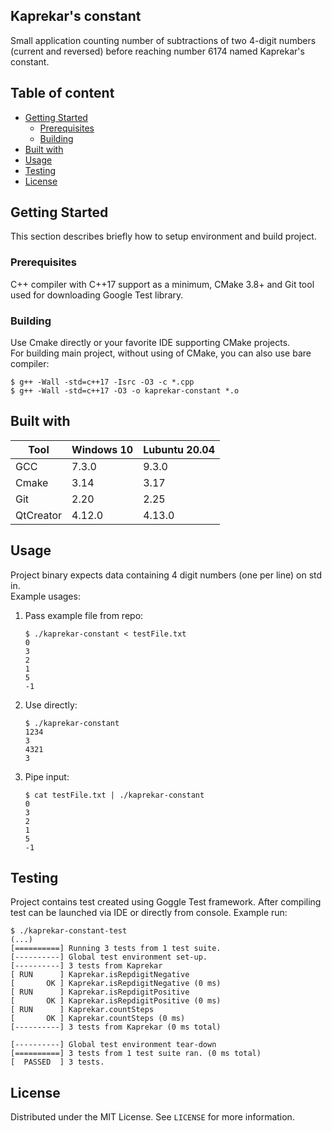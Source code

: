 ## Kaprekar's constant
Small application counting number of subtractions of two 4-digit numbers (current and reversed) before reaching number 6174 named Kaprekar's constant.

## Table of content
- [Getting Started](#getting-started)
  * [Prerequisites](#prerequisites)
  * [Building](#building)
- [Built with](#built-with)
- [Usage](#usage)
- [Testing](#testing)
- [License](#license)

## Getting Started
This section describes briefly how to setup environment and build project.

### Prerequisites
C++ compiler with C++17 support as a minimum, CMake 3.8+ and Git tool used for downloading Google Test library.

### Building
Use Cmake directly or your favorite IDE supporting CMake projects.  
For building main project, without using of CMake, you can also use bare compiler:
```shell
$ g++ -Wall -std=c++17 -Isrc -O3 -c *.cpp
$ g++ -Wall -std=c++17 -O3 -o kaprekar-constant *.o
```

## Built with
| Tool |  Windows 10 | Lubuntu 20.04 |
| --- | --- | --- |
| GCC | 7.3.0 | 9.3.0 |
| Cmake | 3.14 | 3.17 |
| Git | 2.20 | 2.25 |
| QtCreator | 4.12.0 | 4.13.0 |

## Usage
Project binary expects data containing 4 digit numbers (one per line) on std in.  
Example usages:  
1. Pass example file from repo:
    ```shell
    $ ./kaprekar-constant < testFile.txt
    0
    3
    2
    1
    5
    -1
    ```
2. Use directly:
    ```shell
    $ ./kaprekar-constant
    1234
    3
    4321
    3
    ```
3. Pipe input:
    ```shell
    $ cat testFile.txt | ./kaprekar-constant
    0
    3
    2
    1
    5
    -1
    ```
## Testing
Project contains test created using Goggle Test framework. After compiling test can be launched via IDE or directly from console. Example run:
```
$ ./kaprekar-constant-test
(...)
[==========] Running 3 tests from 1 test suite.
[----------] Global test environment set-up.
[----------] 3 tests from Kaprekar
[ RUN      ] Kaprekar.isRepdigitNegative
[       OK ] Kaprekar.isRepdigitNegative (0 ms)
[ RUN      ] Kaprekar.isRepdigitPositive
[       OK ] Kaprekar.isRepdigitPositive (0 ms)
[ RUN      ] Kaprekar.countSteps
[       OK ] Kaprekar.countSteps (0 ms)
[----------] 3 tests from Kaprekar (0 ms total)

[----------] Global test environment tear-down
[==========] 3 tests from 1 test suite ran. (0 ms total)
[  PASSED  ] 3 tests.

```

## License

Distributed under the MIT License. See `LICENSE` for more information.
